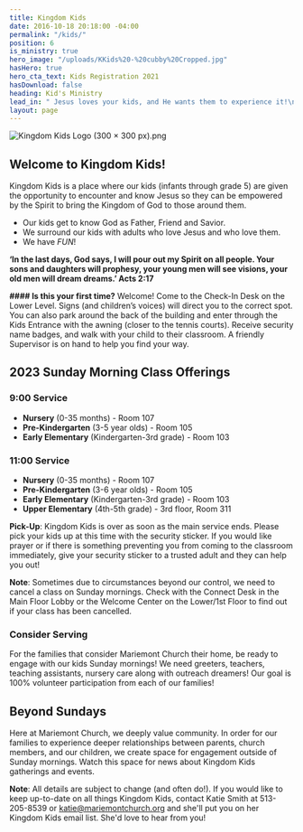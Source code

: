 ```yaml
---
title: Kingdom Kids
date: 2016-10-18 20:18:00 -04:00
permalink: "/kids/"
position: 6
is_ministry: true
hero_image: "/uploads/KKids%20-%20cubby%20Cropped.jpg"
hasHero: true
hero_cta_text: Kids Registration 2021
hasDownload: false
heading: Kid's Ministry
lead_in: " Jesus loves your kids, and He wants them to experience it!\n"
layout: page
---
```


![Kingdom Kids Logo (300 × 300 px).png](/uploads/Kingdom%20Kids%20Logo%20(300%20%C3%97%20300%20px).png)
## Welcome to Kingdom Kids!

Kingdom Kids is a place where our kids (infants through grade 5) are given the opportunity to encounter and know Jesus so they can be empowered by the Spirit to bring the Kingdom of God to those around them.

* Our kids get to know God as Father, Friend and Savior.
* We surround our kids with adults who love Jesus and who love them.
* We have *FUN*!

**‘In the last days, God says, I will pour out my Spirit on all people. Your sons and daughters will prophesy, your young men will see visions, your old men will dream dreams.’ Acts 2:17**

**#### Is this your first time?**
Welcome! Come to the Check-In Desk on the Lower Level. Signs (and children’s voices) will direct you to the correct spot. You can also park around the back of the building and enter through the Kids Entrance with the awning (closer to the tennis courts). Receive security name badges, and walk with your child to their classroom. A friendly Supervisor is on hand to help you find your way.

## 2023 Sunday Morning Class Offerings


### **9:00 Service** 
* **Nursery** (0-35 months) - Room 107
* **Pre-Kindergarten** (3-5 year olds) - Room 105
* **Early Elementary** (Kindergarten-3rd grade) - Room 103




### **11:00 Service**
* **Nursery** (0-35 months) - Room 107
* **Pre-Kindergarten** (3-6 year olds) - Room 105
* **Early Elementary** (Kindergarten-3rd grade) - Room 103
* **Upper Elementary** (4th-5th grade) - 3rd floor, Room 311



**Pick-Up**: Kingdom Kids is over as soon as the main service ends. Please pick your kids up at this time with the security sticker. If you would like prayer or if there is something preventing you from coming to the classroom immediately, give your security sticker to a trusted adult and they can help you out! 

**Note**: Sometimes due to circumstances beyond our control, we need to cancel a class on Sunday mornings.  Check with the Connect Desk in the Main Floor Lobby or the Welcome Center on the Lower/1st Floor to find out if your class has been cancelled.

### **Consider Serving**

For the families that consider Mariemont Church their home, be ready to engage with our kids Sunday mornings! We need greeters, teachers, teaching assistants, nursery care along with outreach dreamers!  Our goal is 100% volunteer participation from each of our families!

##  Beyond Sundays
Here at Mariemont Church, we deeply value community.  In order for our families to experience deeper relationships between parents, church members, and our children, we create space for engagement outside of Sunday mornings.  Watch this space for news about Kingdom Kids gatherings and events.


**Note**: All details are subject to change (and often do!). If you would like to keep up-to-date on all things Kingdom Kids, contact Katie Smith at 513-205-8539 or katie@mariemontchurch.org and she'll put you on her Kingdom Kids email list. She'd love to hear from you!  

